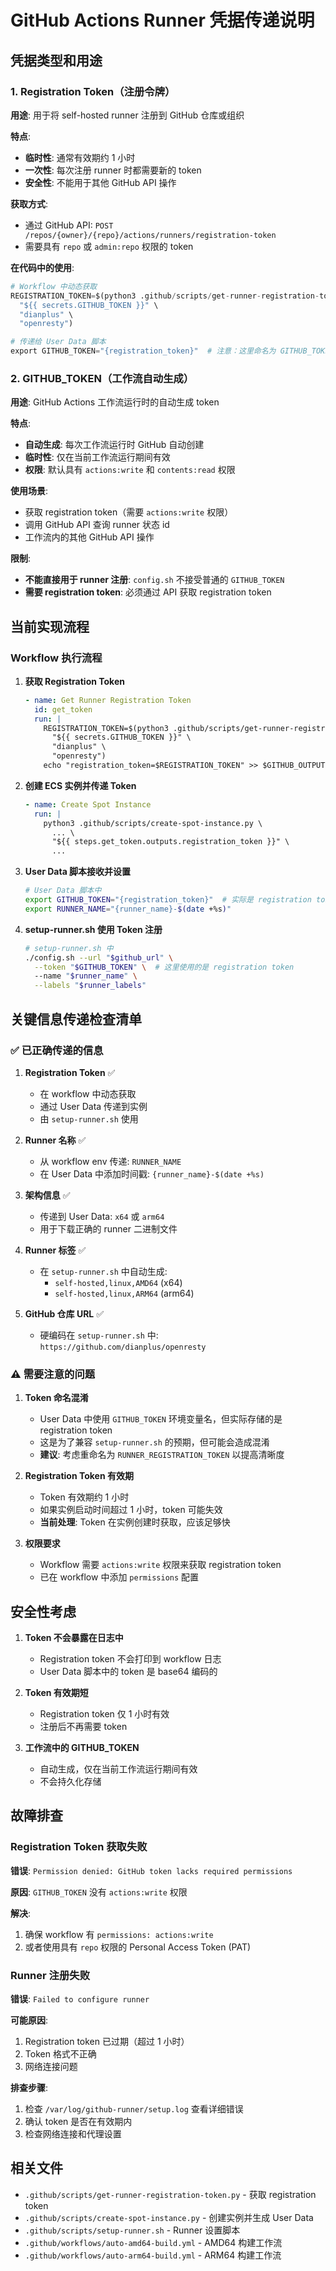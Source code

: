 # GitHub Actions Runner 凭据传递说明

## 凭据类型和用途

### 1. Registration Token（注册令牌）

**用途**: 用于将 self-hosted runner 注册到 GitHub 仓库或组织

**特点**:
- **临时性**: 通常有效期约 1 小时
- **一次性**: 每次注册 runner 时都需要新的 token
- **安全性**: 不能用于其他 GitHub API 操作

**获取方式**:
- 通过 GitHub API: `POST /repos/{owner}/{repo}/actions/runners/registration-token`
- 需要具有 `repo` 或 `admin:repo` 权限的 token

**在代码中的使用**:
```python
# Workflow 中动态获取
REGISTRATION_TOKEN=$(python3 .github/scripts/get-runner-registration-token.py \
  "${{ secrets.GITHUB_TOKEN }}" \
  "dianplus" \
  "openresty")

# 传递给 User Data 脚本
export GITHUB_TOKEN="{registration_token}"  # 注意：这里命名为 GITHUB_TOKEN 但实际是 registration token
```

### 2. GITHUB_TOKEN（工作流自动生成）

**用途**: GitHub Actions 工作流运行时的自动生成 token

**特点**:
- **自动生成**: 每次工作流运行时 GitHub 自动创建
- **临时性**: 仅在当前工作流运行期间有效
- **权限**: 默认具有 `actions:write` 和 `contents:read` 权限

**使用场景**:
- 获取 registration token（需要 `actions:write` 权限）
- 调用 GitHub API 查询 runner 状态 id
- 工作流内的其他 GitHub API 操作

**限制**:
- **不能直接用于 runner 注册**: `config.sh` 不接受普通的 `GITHUB_TOKEN`
- **需要 registration token**: 必须通过 API 获取 registration token

## 当前实现流程

### Workflow 执行流程

1. **获取 Registration Token**
   ```yaml
   - name: Get Runner Registration Token
     id: get_token
     run: |
       REGISTRATION_TOKEN=$(python3 .github/scripts/get-runner-registration-token.py \
         "${{ secrets.GITHUB_TOKEN }}" \
         "dianplus" \
         "openresty")
       echo "registration_token=$REGISTRATION_TOKEN" >> $GITHUB_OUTPUT
   ```

2. **创建 ECS 实例并传递 Token**
   ```yaml
   - name: Create Spot Instance
     run: |
       python3 .github/scripts/create-spot-instance.py \
         ... \
         "${{ steps.get_token.outputs.registration_token }}" \
         ...
   ```

3. **User Data 脚本接收并设置**
   ```bash
   # User Data 脚本中
   export GITHUB_TOKEN="{registration_token}"  # 实际是 registration token
   export RUNNER_NAME="{runner_name}-$(date +%s)"
   ```

4. **setup-runner.sh 使用 Token 注册**
   ```bash
   # setup-runner.sh 中
   ./config.sh --url "$github_url" \
     --token "$GITHUB_TOKEN" \  # 这里使用的是 registration token
     --name "$runner_name" \
     --labels "$runner_labels"
   ```

## 关键信息传递检查清单

### ✅ 已正确传递的信息

1. **Registration Token** ✅
   - 在 workflow 中动态获取
   - 通过 User Data 传递到实例
   - 由 `setup-runner.sh` 使用

2. **Runner 名称** ✅
   - 从 workflow env 传递: `RUNNER_NAME`
   - 在 User Data 中添加时间戳: `{runner_name}-$(date +%s)`

3. **架构信息** ✅
   - 传递到 User Data: `x64` 或 `arm64`
   - 用于下载正确的 runner 二进制文件

4. **Runner 标签** ✅
   - 在 `setup-runner.sh` 中自动生成:
     - `self-hosted,linux,AMD64` (x64)
     - `self-hosted,linux,ARM64` (arm64)

5. **GitHub 仓库 URL** ✅
   - 硬编码在 `setup-runner.sh` 中: `https://github.com/dianplus/openresty`

### ⚠️ 需要注意的问题

1. **Token 命名混淆**
   - User Data 中使用 `GITHUB_TOKEN` 环境变量名，但实际存储的是 registration token
   - 这是为了兼容 `setup-runner.sh` 的预期，但可能会造成混淆
   - **建议**: 考虑重命名为 `RUNNER_REGISTRATION_TOKEN` 以提高清晰度

2. **Registration Token 有效期**
   - Token 有效期约 1 小时
   - 如果实例启动时间超过 1 小时，token 可能失效
   - **当前处理**: Token 在实例创建时获取，应该足够快

3. **权限要求**
   - Workflow 需要 `actions:write` 权限来获取 registration token
   - 已在 workflow 中添加 `permissions` 配置

## 安全性考虑

1. **Token 不会暴露在日志中**
   - Registration token 不会打印到 workflow 日志
   - User Data 脚本中的 token 是 base64 编码的

2. **Token 有效期短**
   - Registration token 仅 1 小时有效
   - 注册后不再需要 token

3. **工作流中的 GITHUB_TOKEN**
   - 自动生成，仅在当前工作流运行期间有效
   - 不会持久化存储

## 故障排查

### Registration Token 获取失败

**错误**: `Permission denied: GitHub token lacks required permissions`

**原因**: `GITHUB_TOKEN` 没有 `actions:write` 权限

**解决**:
1. 确保 workflow 有 `permissions: actions:write`
2. 或者使用具有 `repo` 权限的 Personal Access Token (PAT)

### Runner 注册失败

**错误**: `Failed to configure runner`

**可能原因**:
1. Registration token 已过期（超过 1 小时）
2. Token 格式不正确
3. 网络连接问题

**排查步骤**:
1. 检查 `/var/log/github-runner/setup.log` 查看详细错误
2. 确认 token 是否在有效期内
3. 检查网络连接和代理设置

## 相关文件

- `.github/scripts/get-runner-registration-token.py` - 获取 registration token
- `.github/scripts/create-spot-instance.py` - 创建实例并生成 User Data
- `.github/scripts/setup-runner.sh` - Runner 设置脚本
- `.github/workflows/auto-amd64-build.yml` - AMD64 构建工作流
- `.github/workflows/auto-arm64-build.yml` - ARM64 构建工作流

